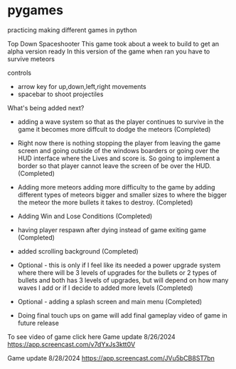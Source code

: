 # pygames
practicing making different games in python

Top Down Spaceshooter
This game took about a week to build to get an alpha version ready
In this version of the game when ran you have to survive meteors 

controls 
- arrow key for up,down,left,right movements 
- spacebar to shoot projectiles 

What's being added next?
- adding a wave system so that as the player continues to survive 
  in the game it becomes more diffcult to dodge the meteors (Completed)

- Right now there is nothing stopping the player from leaving the game screen
  and going outside of the windows boarders or going over the HUD interface 
  where the Lives and score is. So going to implement a border so that player cannot 
  leave the screen of be over the HUD. (Completed)

- Adding more meteors adding more difficulty to the game by adding different types
  of meteors bigger and smaller sizes to where the bigger the meteor the more bullets it 
  takes to destroy. (Completed)

- Adding Win and Lose Conditions (Completed)

- having player respawn after dying instead of game exiting game (Completed)

- added scrolling background (Completed)

- Optional - this is only if I feel like its needed a power upgrade system where there
  will be 3 levels of upgrades for the bullets or 2 types of bullets and both has 3 levels
  of upgrades, but will depend on how many waves I add or if I decide to added more levels (Completed)

- Optional - adding a splash screen and main menu (Completed)

- Doing final touch ups on game will add final gameplay video of game in future release


To see video of game click here 
Game update 8/26/2024
https://app.screencast.com/v7dYxJs3ktt0V

Game update 8/28/2024
https://app.screencast.com/JVu5bCB8ST7bn